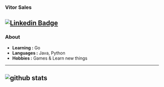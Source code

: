 ### Vitor Sales
  [![Linkedin Badge](https://img.shields.io/badge/-Vitor_Sales-blue?style=flat-square&logo=Linkedin&logoColor=white&link=https://www.linkedin.com/in/vitorsalesdev///)](https://www.linkedin.com/in/vitorsalesdev/) 
---------------------------------------------------------------------------------------------------------------------------------------------------------------------------------
### About

-  **Learning :**  Go
-  **Languages :** Java, Python
-  **Hobbies :** Games & Learn new things

---------------------------------------------------------------------------------------------------------------------------------------------------------------------------------

![github stats](https://github-readme-stats.vercel.app/api/top-langs/?username=vitorsalesdev)
---------------------------------------------------------------------------------------------------------------------------------------------------------------------------------

